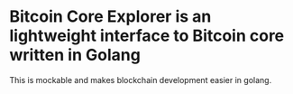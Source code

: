 <!-- [![Go Report Card](https://goreportcard.com/badge/github.com/Ulbora/dbinterface_mysql)](https://goreportcard.com/report/github.com/Ulbora/dbinterface_mysql) -->

Bitcoin Core Explorer is an lightweight interface to Bitcoin core written in Golang
==============

This is mockable and makes blockchain development easier in golang.